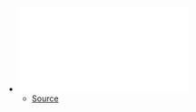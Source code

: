- ![MAGLeak A Learning Based Side Channel Attack for Password Recognition with Multiple Sensors in IIoT Environment](../assets/MAGLeak_A_Learning-Based_Side-Channel_Attack_for_Password_Recognition_With_Multiple_Sensors_in_IIoT_Environment_1732658603080_0.pdf)
	- [Source](https://ieeexplore.ieee.org/abstract/document/9298946)